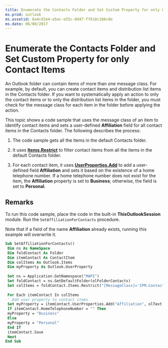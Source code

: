 ```yaml
---
title: Enumerate the Contacts Folder and Set Custom Property for only Contact Items
ms.prod: outlook
ms.assetid: 6a4cd2e4-a5ec-e55c-0d47-ff618c186c8e
ms.date: 06/08/2017
---
```



# Enumerate the Contacts Folder and Set Custom Property for only Contact Items

An Outlook folder can contain items of more than one message class. For example, by default, you can create contact items and distribution list items in the Contacts folder. If you want to systematically apply an action to only the contact items or to only the distribution list items in the folder, you must check for the message class for each item in the folder before applying the action.

This topic shows a code sample that uses the message class of an item to identify contact items and sets a user-defined **Affiliation** field for all contact items in the Contacts folder. The following describes the process:


1. The code sample gets all the items in the default Contacts folder.
    
2. It uses **[Items.Restrict](items-restrict-method-outlook.md)** to filter contact items from all the items in the default Contacts folder.
    
3. For each contact item, it uses **[UserProperties.Add](userproperties-add-method-outlook.md)** to add a user-defined field **Affiliation** and sets it based on the existence of a home telephone number. If a home telephone number does not exist for the item, the **Affiliation** property is set to **Business**; otherwise, the field is set to **Personal**.
    


## Remarks

To run this code sample, place the code in the built-in **ThisOutlookSession** module. Run the `SetAffiliationForContacts` procedure.

Note that if a field of the name **Affiliation** already exists, running this example will overwrite it.




```vb
Sub SetAffiliationForContacts() 
 Dim ns As NameSpace 
 Dim foldContact As Folder 
 Dim itemContact As ContactItem 
 Dim colItems As Outlook.Items 
 Dim myProperty As Outlook.UserProperty 
 
 Set ns = Application.GetNamespace("MAPI") 
 Set foldContact = ns.GetDefaultFolder(olFolderContacts) 
 Set colItems = foldContact.Items.Restrict("[MessageClass]='IPM.Contact'") 
 
 For Each itemContact In colItems 
 ' Add user property to contact items 
 Set myProperty = itemContact.UserProperties.Add("Affiliation", olText) 
 If itemContact.HomeTelephoneNumber = "" Then 
 myProperty = "Business" 
 Else 
 myProperty = "Personal" 
 End If 
 itemContact.Save 
 Next 
End Sub
```


